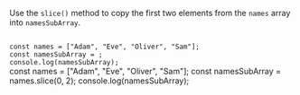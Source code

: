 Use the `slice()` method to
copy the first two elements
from the `names` array
into `namesSubArray`.

<codeblock language="javascript" type="exercise" testMode="fixedInput">
<code>
const names = ["Adam", "Eve", "Oliver", "Sam"];
const namesSubArray = ;
console.log(namesSubArray);
</code>

<solution>
const names = ["Adam", "Eve", "Oliver", "Sam"];
const namesSubArray = names.slice(0, 2);
console.log(namesSubArray);
</solution>
</codeblock>
